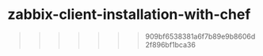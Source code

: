 zabbix-client-installation-with-chef
====================================
>>>>>>> 909bf6538381a6f7b89e9b8606d2f896bf1bca36

